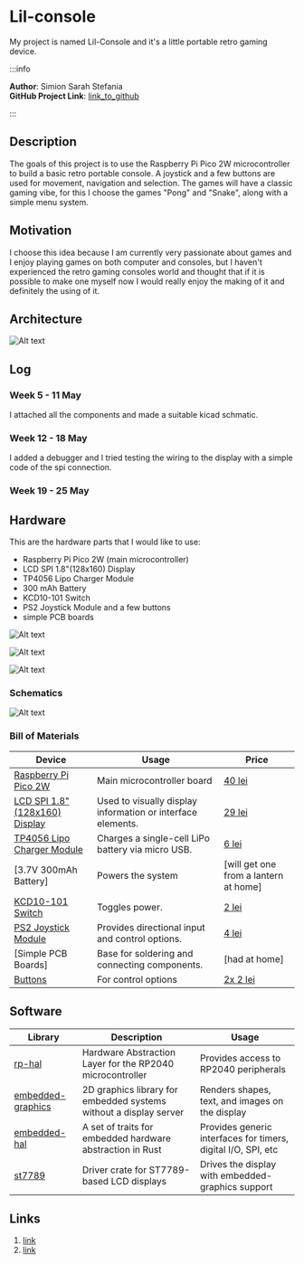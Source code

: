 # Lil-console
My project is named Lil-Console and it's a little portable retro gaming device.

:::info

**Author**: Simion Sarah Stefania \
**GitHub Project Link**: [link_to_github](https://github.com/UPB-PMRust-Students/project-Dydys12)

:::

## Description

The goals of this project is to use the Raspberry Pi Pico 2W microcontroller to build a basic retro portable console. A joystick and a few buttons are used for movement, navigation and selection. The games will have a classic gaming vibe, for this I choose the games "Pong" and "Snake", along with a simple menu system.

## Motivation

I choose this idea because I am currently very passionate about games and I enjoy playing games on both computer and consoles, but I haven't experienced the retro gaming consoles world and thought that if it is possible to make one myself now I would really enjoy the making of it and definitely the using of it.  

## Architecture 

![Alt text](pic1.webp)

## Log

<!-- write your progress here every week -->

### Week 5 - 11 May

I attached all the components and made a suitable kicad schmatic.

### Week 12 - 18 May

I added a debugger and I tried testing the wiring to the display with a simple code of the spi connection.

### Week 19 - 25 May

## Hardware

This are the hardware parts that I would like to use:

- Raspberry Pi Pico 2W (main microcontroller)
- LCD SPI 1.8"(128x160) Display
- TP4056 Lipo Charger Module
- 300 mAh Battery
- KCD10-101 Switch
- PS2 Joystick Module and a few buttons
- simple PCB boards


![Alt text](pic3.webp)

![Alt text](pic4.webp)

![Alt text](pic5.webp)


### Schematics

![Alt text](pic2.webp)

### Bill of Materials

<!-- Fill out this table with all the hardware components that you mi>

The format is 
```
| [Device](link://to/device) | This is used ... | [price](link://to/s>

```

-->

| Device | Usage | Price |
|--------|--------|-------|
| [Raspberry Pi Pico 2W](https://datasheets.raspberrypi.com/picow/pico-2-w-pinout.pdf) | Main microcontroller board | [40 lei](https://www.optimusdigital.ro/en/raspberry-pi-boards/13327-raspberry-pi-pico-2-w.html?search_query=raspberry+pi+pico&results=36) |
| [LCD SPI 1.8" (128x160) Display](https://www.openimpulse.com/blog/wp-content/uploads/wpsc/downloadables/1.8-SPI-LCD-Module-datasheet.pdf) | Used to visually display information or interface elements. | [29 lei](https://www.optimusdigital.ro/ro/optoelectronice-lcd-uri/1311-modul-lcd-spi-de-18-128x160.html?search_query=Modul+LCD+SPI+de+1.8%27%27+%28128x160%29&results=3) |
| [TP4056 Lipo Charger Module](https://static.chipdip.ru/lib/977/DOC002977110.pdf) | Charges a single-cell LiPo battery via micro USB. | [6 lei](https://www.optimusdigital.ro/ro/electronica-de-putere-incarcatoare/7534-incarcator-tp4056-cu-micro-usb-pt-baterie-lipo-1a-cu-protectie-pentru-circuite.html?search_query=Incarcator+TP4056+cu+MICRO+USB+pt.+Baterie+LiPo+%281A%29+cu+Prote&results=1) |
| [3.7V 300mAh Battery] | Powers the system | [will get one from a lantern at home] |
| [KCD10-101 Switch](https://www.ncr.hk/uploads/Switches/Rocker_Switch/KCD1-101F.pdf) | Toggles power. | [2 lei](https://www.optimusdigital.ro/ro/butoane-i-comutatoare/7377-comutator-kcd10-101.html?search_query=Comutator+KCD10-101&results=1) |
| [PS2 Joystick Module](https://naylampmechatronics.com/img/cms/Datasheets/000036%20-%20datasheet%20KY-023-Joy-IT.pdf) | Provides directional input and control options. | [4 lei](https://www.robofun.ro/componente/modul-joystick-ps2.html) |
| [Simple PCB Boards] | Base for soldering and connecting components. | [had at home] |
| [Buttons](https://components101.com/switches/push-button) | For control options | [2x 2 lei](https://www.optimusdigital.ro/ro/butoane-i-comutatoare/1114-buton-cu-capac-rotund-rou.html?search_query=%09Buton+cu+Capac+Rotund+Ro%C8%99u&results=1) |



## Software

| Library | Description | Usage |
|---------|-------------|-------|
| [rp-hal](https://github.com/rp-rs/rp-hal) | Hardware Abstraction Layer for the RP2040 microcontroller | Provides access to RP2040 peripherals |
| [embedded-graphics](https://github.com/embedded-graphics/embedded-graphics) | 2D graphics library for embedded systems without a display server | Renders shapes, text, and images on the display |
| [embedded-hal](https://github.com/rust-embedded/embedded-hal) | A set of traits for embedded hardware abstraction in Rust | Provides generic interfaces for timers, digital I/O, SPI, etc |
| [st7789](https://github.com/almindor/st7789) | Driver crate for ST7789-based LCD displays | Drives the display with embedded-graphics support |

## Links

1. [link](https://github.com/Gameboypi/SPW)
2. [link](https://www.youtube.com/watch?v=yauNQSS6nC4&t=16s)
